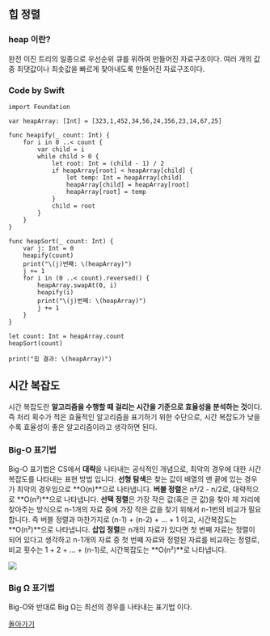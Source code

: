 ## 힙 정렬

### heap 이란?

완전 이진 트리의 일종으로 우선순위 큐를 위하여 만들어진 자료구조이다. 여러 개의 값 중 최댓값이나 최솟값을 빠르게 찾아내도록 만들어진 자료구조이다. 

### Code by Swift

~~~
import Foundation

var heapArray: [Int] = [323,1,452,34,56,24,356,23,14,67,25]

func heapify(_ count: Int) {
    for i in 0 ..< count {
        var child = i
        while child > 0 {
            let root: Int = (child - 1) / 2
            if heapArray[root] < heapArray[child] {
                let temp: Int = heapArray[child]
                heapArray[child] = heapArray[root]
                heapArray[root] = temp
            }
            child = root
        }
    }
}

func heapSort(_ count: Int) {
    var j: Int = 0
    heapify(count)
    print("\(j)번째: \(heapArray)")
    j += 1
    for i in (0 ..< count).reversed() {
        heapArray.swapAt(0, i)
        heapify(i)
        print("\(j)번째: \(heapArray)")
        j += 1
    }
}

let count: Int = heapArray.count
heapSort(count)

print("힙 결과: \(heapArray)")
~~~

## 시간 복잡도

시간 복잡도란 **알고리즘을 수행할 때 걸리는 시간을 기준으로 효율성을 분석하는 것**이다. 즉 처리 획수가 적은 효율적인 알고리즘을 표기하기 위한 수단으로, 시간 복잡도가 낮을수록 효율성이 좋은 알고리즘이라고 생각하면 된다.

### Big-O 표기법

Big-O 표기법은 CS에서 **대략**을 나타내는 공식적인 개념으로, 최악의 경우에 대한 시간 복잡도를 나타내는 표현 방법 입니다.
**선형 탐색**은 찾는 값이 배열의 맨 끝에 있는 경우가 최악의 경우임으로 **O(n)**으로 나타냅니다.
**버블 정렬**은 n²/2 - n/2로, 대략적으로 **O(n²)**으로 나타냅니다.
**선택 정렬**은 가장 작은 값(혹은 큰 값)을 찾아 제 자리에 찾아주는 방식으로 n-1개의 자료 중에 가장 작은 값을 찾기 위해서 n-1번의 비교가 필요합니다. 즉 버블 정렬과 마찬가지로 (n-1) + (n-2) + ... + 1 이고, 시간복잡도는 **O(n²)**으로 나타냅니다.
**삽입 정렬**은 n개의 자료가 있다면 첫 번째 자료는 정렬이 되어 있다고 생각하고 n-1개의 자료 중 첫 번쨰 자료와 정렬된 자료를 비교하는 정렬로, 비교 횟수는 1 + 2 + ... + (n-1)로, 시간복잡도는 **O(n²)**로 나타냅니다.

![](./cs50Img/bigO.png)

### Big Ω 표기법

Big-O와 반대로 Big Ω는 최선의 경우를 나타내는 표기법 이다.

[돌아가기](https://github.com/kbw2204/swiftNote/blob/master/cs/cs50.md)